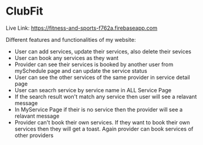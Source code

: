 # ClubFit

Live Link: https://fitness-and-sports-f762a.firebaseapp.com

Different features and functionalities of my website:

- User can add services, update their services, also delete their sevices
- User can book any services as they want
- Provider can see their services is booked by another user from mySchedule page and can update the service status
- User can see the other services of the same provider in service detail page
- User can seacrh service by service name in ALL Service Page
- If the search result won't match any service then user will see a relavant message
- In MyService Page if their is no service then the provider will see a relavant message
- Provider can't book their own services. If they want to book their own services then they will get a toast. Again provider can book services of other providers
